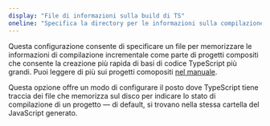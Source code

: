 ```yaml
---
display: "File di informazioni sulla build di TS"
oneline: "Specifica la directory per le informazioni sulla compilazione incrementale .tsbuildinfo."
---
```


Questa configurazione consente di specificare un file per memorizzare le informazioni di compilazione incrementale come parte di progetti compositi che consente la creazione più rapida di basi di codice TypeScript più grandi. Puoi leggere di più sui progetti comopositi [nel manuale](/docs/handbook/project-references.html).

Questa opzione offre un modo di configurare il posto dove TypeScript tiene traccia dei file che memorizza sul disco per indicare lo stato di compilazione di un progetto &mdash; di default, si trovano nella stessa cartella del JavaScript generato.
